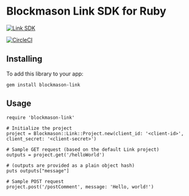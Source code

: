 # Blockmason Link SDK for Ruby

[![Link SDK][3]][4]

[![CircleCI][1]][2]

## Installing

To add this library to your app:

```
gem install blockmason-link
```

## Usage

```
require 'blockmason-link'

# Initialize the project
project = Blockmason::Link::Project.new(client_id: '<client-id>', client_secret: '<client-secret>')

# Sample GET request (based on the default Link project)
outputs = project.get('/helloWorld')

# (outputs are provided as a plain object hash)
puts outputs["message"]

# Sample POST request
project.post('/postComment', message: 'Hello, world!')
```

[1]: https://circleci.com/gh/blockmason/link-sdk.ruby.svg?style=svg
[2]: https://circleci.com/gh/blockmason/link-sdk.ruby
[3]: https://mason.link/sdk.png
[4]: https://blockmason.link/
